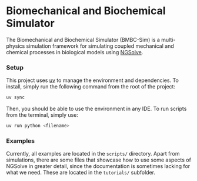 # Biomechanical and Biochemical Simulator
The Biomechanical and Biochemical Simulator (BMBC-Sim) is a multi-physics simulation framework for simulating coupled mechanical and chemical processes in biological models using [NGSolve](https://ngsolve.org/).

### Setup
This project uses [uv]() to manage the environment and dependencies.
To install, simply run the following command from the root of the project:
```bash
uv sync
```

Then, you should be able to use the environment in any IDE.
To run scripts from the terminal, simply use:
```bash
uv run python <filename>
```

### Examples
Currently, all examples are located in the `scripts/` directory. Apart from simulations, there are some files that showcase how to use some aspects of NGSolve in greater detail, since the documentation is sometimes lacking for what we need. These are located in the `tutorials/` subfolder.
